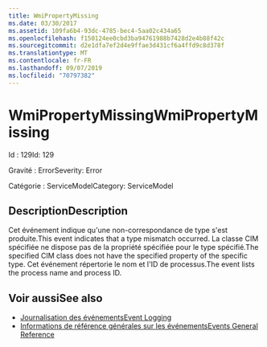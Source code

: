 ```yaml
---
title: WmiPropertyMissing
ms.date: 03/30/2017
ms.assetid: 109fa6b4-93dc-4785-bec4-5aa02c434a65
ms.openlocfilehash: f150124ee0cbd3ba94761988b7428d2e4b88f42c
ms.sourcegitcommit: d2e1dfa7ef2d4e9ffae3d431cf6a4ffd9c8d378f
ms.translationtype: MT
ms.contentlocale: fr-FR
ms.lasthandoff: 09/07/2019
ms.locfileid: "70797382"
---
```

# <a name="wmipropertymissing"></a><span data-ttu-id="5b8e1-102">WmiPropertyMissing</span><span class="sxs-lookup"><span data-stu-id="5b8e1-102">WmiPropertyMissing</span></span>
<span data-ttu-id="5b8e1-103">Id : 129</span><span class="sxs-lookup"><span data-stu-id="5b8e1-103">Id: 129</span></span>  
  
 <span data-ttu-id="5b8e1-104">Gravité : Error</span><span class="sxs-lookup"><span data-stu-id="5b8e1-104">Severity: Error</span></span>  
  
 <span data-ttu-id="5b8e1-105">Catégorie : ServiceModel</span><span class="sxs-lookup"><span data-stu-id="5b8e1-105">Category: ServiceModel</span></span>  
  
## <a name="description"></a><span data-ttu-id="5b8e1-106">Description</span><span class="sxs-lookup"><span data-stu-id="5b8e1-106">Description</span></span>  
 <span data-ttu-id="5b8e1-107">Cet événement indique qu'une non-correspondance de type s'est produite.</span><span class="sxs-lookup"><span data-stu-id="5b8e1-107">This event indicates that a type mismatch occurred.</span></span> <span data-ttu-id="5b8e1-108">La classe CIM spécifiée ne dispose pas de la propriété spécifiée pour le type spécifié.</span><span class="sxs-lookup"><span data-stu-id="5b8e1-108">The specified CIM class does not have the specified property of the specific type.</span></span> <span data-ttu-id="5b8e1-109">Cet événement répertorie le nom et l'ID de processus.</span><span class="sxs-lookup"><span data-stu-id="5b8e1-109">The event lists the process name and process ID.</span></span>  
  
## <a name="see-also"></a><span data-ttu-id="5b8e1-110">Voir aussi</span><span class="sxs-lookup"><span data-stu-id="5b8e1-110">See also</span></span>

- [<span data-ttu-id="5b8e1-111">Journalisation des événements</span><span class="sxs-lookup"><span data-stu-id="5b8e1-111">Event Logging</span></span>](index.md)
- [<span data-ttu-id="5b8e1-112">Informations de référence générales sur les événements</span><span class="sxs-lookup"><span data-stu-id="5b8e1-112">Events General Reference</span></span>](events-general-reference.md)
